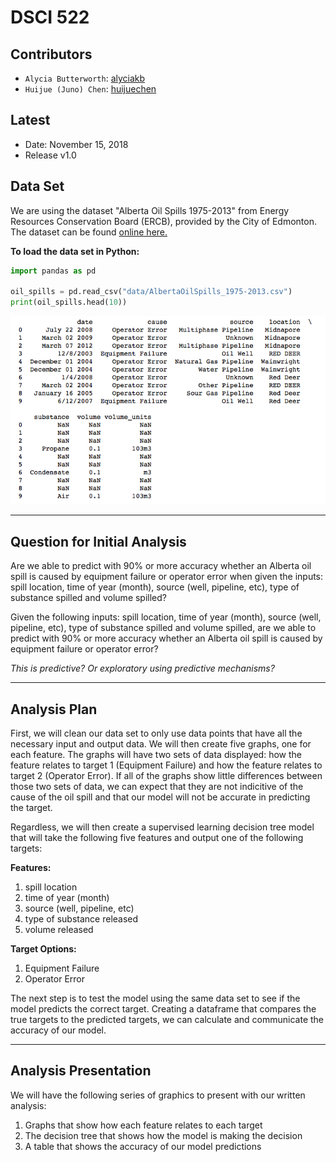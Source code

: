 DSCI 522
================

Contributors
------------

-   `Alycia Butterworth`: [alyciakb](https://github.com/alyciakb)
-   `Huijue (Juno) Chen`: [huijuechen](https://github.com/huijuechen)

Latest
------

-   Date: November 15, 2018
-   Release v1.0

Data Set
--------

We are using the dataset "Alberta Oil Spills 1975-2013" from Energy Resources Conservation Board (ERCB), provided by the City of Edmonton. The dataset can be found [online here.](https://data.edmonton.ca/Environmental-Services/Alberta-Oil-Spills-1975-2013/ek45-xtjs)

**To load the data set in Python:**

```Python
import pandas as pd

oil_spills = pd.read_csv("data/AlbertaOilSpills_1975-2013.csv") 
print(oil_spills.head(10))
```
![Oil Spills Data Frame](img/data_asDF.png)

-----------------------------

Question for Initial Analysis
-----------------------------

Are we able to predict with 90% or more accuracy whether an Alberta oil spill is caused by equipment failure or operator error when given the inputs: spill location, time of year (month), source (well, pipeline, etc), type of substance spilled and volume spilled?

Given the following inputs: spill location, time of year (month), source (well, pipeline, etc), type of substance spilled and volume spilled, are we able to predict with 90% or more accuracy whether an Alberta oil spill is caused by equipment failure or operator error?

*This is predictive? Or exploratory using predictive mechanisms?*

-----------------------------

Analysis Plan
-------------

First, we will clean our data set to only use data points that have all the necessary input and output data. We will then create five graphs, one for each feature. The graphs will have two sets of data displayed: how the feature relates to target 1 (Equipment Failure) and how the feature relates to target 2 (Operator Error). If all of the graphs show little differences between those two sets of data, we can expect that they are not indicitive of the cause of the oil spill and that our model will not be accurate in predicting the target.

Regardless, we will then create a supervised learning decision tree model that will take the following five features and output one of the following targets:

**Features:**
  1. spill location
  2. time of year (month)
  3. source (well, pipeline, etc)
  4. type of substance released
  5. volume released

**Target Options:**
  1. Equipment Failure
  2. Operator Error
  
The next step is to test the model using the same data set to see if the model predicts the correct target. Creating a dataframe that compares the true targets to the predicted targets, we can calculate and communicate the accuracy of our model.

-----------------------------

Analysis Presentation
---------------------

We will have the following series of graphics to present with our written analysis:
 1. Graphs that show how each feature relates to each target
 2. The decision tree that shows how the model is making the decision
 3. A table that shows the accuracy of our model predictions
